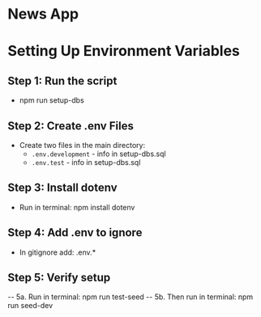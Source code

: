 # News App

# Setting Up Environment Variables

## Step 1: Run the script

- npm run setup-dbs

## Step 2: Create .env Files

- Create two files in the main directory:
  - `.env.development` - info in setup-dbs.sql
  - `.env.test` - info in setup-dbs.sql

## Step 3: Install dotenv

- Run in terminal: npm install dotenv

## Step 4: Add .env to ignore

- In gitignore add: .env.\*

## Step 5: Verify setup

-- 5a. Run in terminal: npm run test-seed
-- 5b. Then run in terminal: npm run seed-dev
